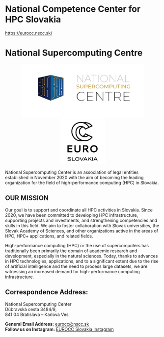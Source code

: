 # National Competence Center for HPC Slovakia

https://eurocc.nscc.sk/

# National Supercomputing Centre
<p align="center">
  <img src="logo1.png" alt="Logo 1" width="400"/>
  <img src="logo2.png" alt="Logo 2" width="150"/>
</p>

National Supercomputing Center is an association of legal entities established in November 2020 with the aim of becoming the leading organization for the field of high-performance computing (HPC) in Slovakia.

## OUR MISSION
Our goal is to support and coordinate all HPC activities in Slovakia. Since 2020, we have been committed to developing HPC infrastructure, supporting projects and investments, and strengthening competencies and skills in this field. We aim to foster collaboration with Slovak universities, the Slovak Academy of Sciences, and other organizations active in the areas of HPC, HPC+ applications, and related fields.

High-performance computing (HPC) or the use of supercomputers has traditionally been primarily the domain of academic research and development, especially in the natural sciences. Today, thanks to advances in HPC technologies, applications, and to a significant extent due to the rise of artificial intelligence and the need to process large datasets, we are witnessing an increased demand for high-performance computing infrastructure. 

## Correspondence Address:
National Supercomputing Center<br>
Dúbravská cesta 3484/9,<br>
841 04 Bratislava – Karlova Ves

**General Email Address:** eurocc@nscc.sk<br>
**Follow us on Instagram:** [EUROCC Slovakia Instagram](https://www.instagram.com/euroccslovakia/)






